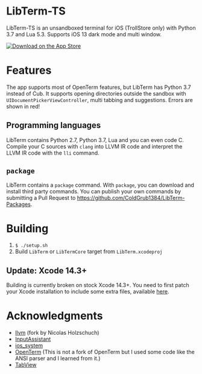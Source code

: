 # LibTerm-TS

LibTerm-TS is an unsandboxed terminal for iOS (TrollStore only) with Python 3.7 and Lua 5.3. Supports iOS 13 dark mode and multi window.

[![Download on the App Store](https://pisth.github.io/appstorebadge.svg)](https://itunes.apple.com/us/app/libterm/id1380911705?ls=1&mt=8)

# Features

The app supports most of OpenTerm features, but LibTerm has Python 3.7 instead of Cub. It supports opening directories outside the sandbox with `UIDocumentPickerViewController`, multi tabbing and suggestions. Errors are shown in red!

## Programming languages

LibTerm contains Python 2.7, Python 3.7, Lua and you can even code C. Compile your C sources with `clang` into LLVM IR code and interpret the LLVM IR code with the `lli` command.

## `package`

LibTerm contains a `package` command. With `package`, you can download and install third party commands. You can publish your own commands by submitting a Pull Request to https://github.com/ColdGrub1384/LibTerm-Packages.

# Building

1. `$ ./setup.sh`
2. Build `LibTerm` or `LibTermCore` target from `LibTerm.xcodeproj`

## Update: Xcode 14.3+

Building is currently broken on stock Xcode 14.3+. You need to first patch your Xcode installation to include some extra files, available [here](https://github.com/kamyarelyasi/Libarclite-Files).

# Acknowledgments

- [llvm](https://github.com/holzschu/llvm) (fork by Nicolas Holzschuch)
- [InputAssistant](https://github.com/IMcD23/InputAssistant)
- [ios_system](https://github.com/holzschu/ios_system)
- [OpenTerm](https://github.com/louisdh/openterm) (This is not a fork of OpenTerm but I used some code like the ANSI parser and I learned from it.)
- [TabView](https://github.com/IMcD23/TabView)


